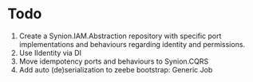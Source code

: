 # Todo

1. Create a Synion.IAM.Abstraction repository with specific port implementations and behaviours regarding identity and permissions.
1. Use IIdentity via DI
1. Move idempotency ports and behaviours to Synion.CQRS
1. Add auto (de)serialization to zeebe bootstrap: Generic Job<TVar>